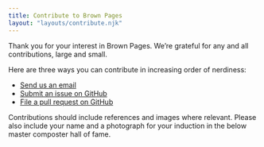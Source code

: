 ```yaml
---
title: Contribute to Brown Pages
layout: "layouts/contribute.njk"
---
```


Thank you for your interest in Brown Pages. We’re grateful for any and all contributions, large and small.

Here are three ways you can contribute in increasing order of nerdiness:

- <a href="mailto:drafter_preempt0f@icloud.com?subject=Suggestion%20for%20Brown Pages&body=Thanks%20for%20contributing%20to%20Brown%20Pages.%20Please%20replace%20this%20text%20with%20your%20suggestion.%20Include%20references%20and%20images%20where%20relevant.%0D%0A%0D%0AYou%20can%20find%20more%20guidance%20on%20our%20Contribute%20to%20Brown%20Pages%20page%2C%20here%3A%0D%0Ahttps%3A%2F%2Fbrownpages.org%2Fcontribute">Send us an email</a>
- <a href="https://github.com/dnywh/brown-pages/issues/new/choose" target="_blank" rel="noopener">Submit an issue on GitHub</a>
- <a href="https://github.com/dnywh/brown-pages/compare" target="_blank" rel="noopener">File a pull request on GitHub</a>

Contributions should include references and images where relevant. Please also include your name and a photograph for your induction in the below master composter hall of fame.
